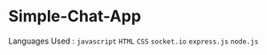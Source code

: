 # Simple-Chat-App

Languages Used : ```javascript``` ```HTML``` ```CSS``` ```socket.io``` ```express.js``` ```node.js```

